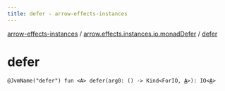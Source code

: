 ```yaml
---
title: defer - arrow-effects-instances
---
```


[arrow-effects-instances](../index.html) / [arrow.effects.instances.io.monadDefer](index.html) / [defer](./defer.html)

# defer

`@JvmName("defer") fun <A> defer(arg0: () -> Kind<ForIO, `[`A`](defer.html#A)`>): IO<`[`A`](defer.html#A)`>`